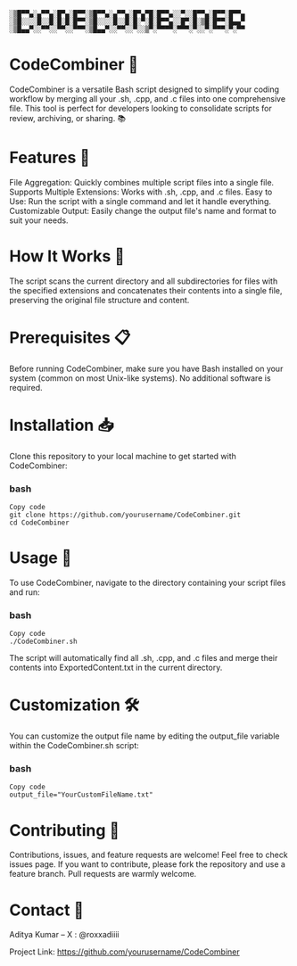 ```
░▒█▀▀▄░▄▀▀▄░█▀▄░█▀▀░▒█▀▀▄░▄▀▀▄░█▀▄▀█░█▀▀▄░░▀░░█▀▀▄░█▀▀░█▀▀▄
░▒█░░░░█░░█░█░█░█▀▀░▒█░░░░█░░█░█░▀░█░█▀▀▄░░█▀░█░▒█░█▀▀░█▄▄▀
░▒█▄▄▀░░▀▀░░▀▀░░▀▀▀░▒█▄▄▀░░▀▀░░▀░░▒▀░▀▀▀▀░▀▀▀░▀░░▀░▀▀▀░▀░▀▀

```

# CodeCombiner 🚀

CodeCombiner is a versatile Bash script designed to simplify your coding workflow by merging all your .sh, .cpp, and .c files into one comprehensive file. This tool is perfect for developers looking to consolidate scripts for review, archiving, or sharing. 📚


# Features 🌟

File Aggregation: Quickly combines multiple script files into a single file.
Supports Multiple Extensions: Works with .sh, .cpp, and .c files.
Easy to Use: Run the script with a single command and let it handle everything.
Customizable Output: Easily change the output file's name and format to suit your needs.

# How It Works 🔧

The script scans the current directory and all subdirectories for files with the specified extensions and concatenates their contents into a single file, preserving the original file structure and content.

# Prerequisites 📋

Before running CodeCombiner, make sure you have Bash installed on your system (common on most Unix-like systems). No additional software is required.

# Installation 📥

Clone this repository to your local machine to get started with CodeCombiner:



### bash
```
Copy code
git clone https://github.com/yourusername/CodeCombiner.git
cd CodeCombiner
```


# Usage 🚀
To use CodeCombiner, navigate to the directory containing your script files and run:




### bash
```
Copy code
./CodeCombiner.sh
```

The script will automatically find all .sh, .cpp, and .c files and merge their contents into ExportedContent.txt in the current directory.



# Customization 🛠️
You can customize the output file name by editing the output_file variable within the CodeCombiner.sh script:


### bash
```
Copy code
output_file="YourCustomFileName.txt"
```

# Contributing 🤝

Contributions, issues, and feature requests are welcome! Feel free to check issues page. If you want to contribute, please fork the repository and use a feature branch. Pull requests are warmly welcome.

# Contact 📧
Aditya Kumar –  X : @roxxadiiii

Project Link: https://github.com/yourusername/CodeCombiner